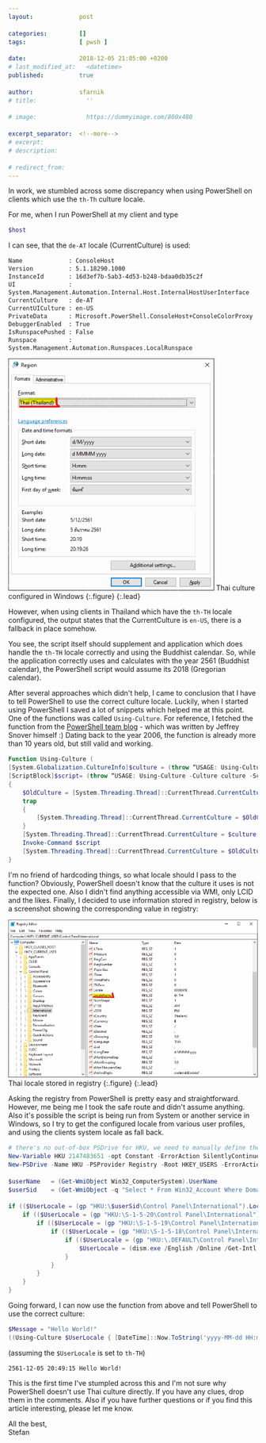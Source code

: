 ```yaml
---
layout:             post

categories:         []
tags:               [ pwsh ]

date:               2018-12-05 21:05:00 +0200
# last_modified_at:   <datetime>
published:          true

author:             sfarnik
# title:              ''

# image:              https://dummyimage.com/800x480

excerpt_separator:  <!--more-->
# excerpt:
# description:

# redirect_from:
---
```


In work, we stumbled across some discrepancy when using PowerShell on clients which use the ```th-Th``` culture locale.

For me, when I run PowerShell at my client and type

~~~ powershell
$host
~~~

I can see, that the ```de-AT``` locale (CurrentCulture) is used:

~~~ plain
Name             : ConsoleHost
Version          : 5.1.18290.1000
InstanceId       : 16d3ef7b-5ab3-4d53-b248-bdaa0db35c2f
UI               : System.Management.Automation.Internal.Host.InternalHostUserInterface
CurrentCulture   : de-AT
CurrentUICulture : en-US
PrivateData      : Microsoft.PowerShell.ConsoleHost+ConsoleColorProxy
DebuggerEnabled  : True
IsRunspacePushed : False
Runspace         : System.Management.Automation.Runspaces.LocalRunspace
~~~

![caption](/assets/img/posts/thai-culture-gui.png)
Thai culture configured in Windows
{:.figure}
{:.lead}

However, when using clients in Thailand which have the ```th-TH``` locale configured, the output states that the CurrentCulture is ```en-US```, there is a fallback in place somehow.

<!--more-->

You see, the script itself should supplement and application which does handle the ```th-TH``` locale correctly and using the Buddhist calendar.
So, while the application correctly uses and calculates with the year 2561 (Buddhist calendar), the PowerShell script would assume its 2018 (Gregorian calendar).

After several approaches which didn't help, I came to conclusion that I have to tell PowerShell to use the correct culture locale.
Luckily, when I started using PowerShell I saved a lot of snippets which helped me at this point. One of the functions was called ```Using-Culture```. For reference, I fetched the function from the [PowerShell team blog](https://blogs.msdn.microsoft.com/powershell/2006/04/25/using-culture-culture-culture-script-scriptblock/) - which was written by Jeffrey Snover himself :)
Dating back to the year 2006, the function is already more than 10 years old, but still valid and working.

~~~ powershell
Function Using-Culture (
[System.Globalization.CultureInfo]$culture = (throw “USAGE: Using-Culture -Culture culture -Script {scriptblock}”),
[ScriptBlock]$script= (throw “USAGE: Using-Culture -Culture culture -Script {scriptblock}”))
{
    $OldCulture = [System.Threading.Thread]::CurrentThread.CurrentCulture
    trap
    {
        [System.Threading.Thread]::CurrentThread.CurrentCulture = $OldCulture
    }
    [System.Threading.Thread]::CurrentThread.CurrentCulture = $culture
    Invoke-Command $script
    [System.Threading.Thread]::CurrentThread.CurrentCulture = $OldCulture
}
~~~

I'm no friend of hardcoding things, so what locale should I pass to the function? Obviously, PowerShell doesn't know that the culture it uses is not the expected one. Also I didn't find anything accessible via WMI, only LCID and the likes.
Finally, I decided to use information stored in registry, below is a screenshot showing the corresponding value in registry:

![caption](/assets/img/posts/thai-culture-registry.png)
Thai locale stored in registry
{:.figure}
{:.lead}

Asking the registry from PowerShell is pretty easy and straightforward. However, me being me I took the safe route and didn't assume anything. Also it's possible the script is being run from System or another service in Windows, so I try to get the configured locale from various user profiles, and using the clients system locale as fall back.

~~~ powershell
# there's no out-of-box PSDrive for HKU, we need to manually define the constant and create the PSDrive before using it
New-Variable HKU 2147483651 -opt Constant -ErrorAction SilentlyContinue
New-PSDrive -Name HKU -PSProvider Registry -Root HKEY_USERS -ErrorAction SilentlyContinue | Out-Null

$userName   = (Get-WmiObject Win32_ComputerSystem).UserName
$userSid    = (Get-WmiObject -q "Select * From Win32_Account Where Domain = '$($UserName.Split('\')[0])' And Name = '$($UserName.Split('\')[1])'").SID

if (($UserLocale = (gp "HKU:\$userSid\Control Panel\International").LocaleName) -eq $null) {
    if (($UserLocale = (gp "HKU:\S-1-5-20\Control Panel\International").LocaleName) -eq $null) {
        if (($UserLocale = (gp "HKU:\S-1-5-19\Control Panel\International").LocaleName) -eq $null) {
            if (($UserLocale = (gp "HKU:\S-1-5-18\Control Panel\International").LocaleName) -eq $null) {
                if (($UserLocale = (gp "HKU:\.DEFAULT\Control Panel\International").LocaleName) -eq $null) {
                    $UserLocale = (dism.exe /English /Online /Get-Intl |? { $_ -like 'System locale*' }).Split(':')[1].Trim()
                }
            }
        }
    }
}
~~~

Going forward, I can now use the function from above and tell PowerShell to use the correct culture:

~~~ powershell
$Message = "Hello World!"
((Using-Culture $UserLocale { [DateTime]::Now.ToString('yyyy-MM-dd HH:mm:ss') }) + ' ' + $Message)
~~~

(assuming the ```$UserLocale``` is set to ```th-TH```)
~~~ plain
2561-12-05 20:49:15 Hello World!
~~~

This is the first time I've stumpled across this and I'm not sure why PowerShell doesn't use Thai culture directly.
If you have any clues, drop them in the comments. Also if you have further questions or if you find this article interesting, please let me know.

All the best,<br/>Stefan
